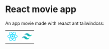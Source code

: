 # React movie app
An app movie made with reaact ant tailwindcss:

<table>
<tr>
    <td>
        <img src="https://raw.githubusercontent.com/L3X7/movie-app-react/dev/src/assets/images/react-svg.svg" width="32" height="32"  /> 
    </td>
    <td>
        <img src="https://raw.githubusercontent.com/L3X7/movie-app-react/dev/src/assets/images/tailwindcss-svg.svg" width="32" height="32"  /> 
    </td>
</tr>
</table>




